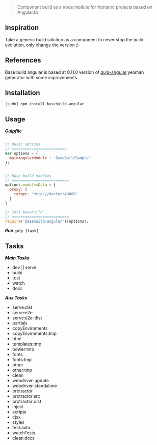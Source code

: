 > Component build as a node module for frontend projects based on AngularJS

## Inspiration
Take a generic build solution as a component to never stop the build evolution, only change the version ;)

## References
Base build angular is based at 0.11.0 version of [gulp-angular](https://github.com/Swiip/generator-gulp-angular/releases) yeoman generator with some improvements.

## Installation
`[sudo] npm install basebuild-angular`


## Usage
***Gulpfile***
```javascript

// Basic options
// =========================
var options = {
  mainAngularModule : 'BaseBuildSample'
};


// Base build modules
// ==========================
options.modulesData = {
  proxy: {
    target: 'http://docker:49000'
  }
}

// Init basebuild
// ==========================
require('basebuild-angular')(options);

```

***Run***
`gulp [task]`

## Tasks
***Main Tasks***
- dev || serve
- build
- test
- watch
- docs

***Aux Tasks***
- serve:dist
- serve:e2e
- serve:e2e-dist
- partials
- copyEnviroments
- copyEnviroments:tmp
- html
- templates:tmp
- bower:tmp
- fonts
- fonts:tmp
- other
- other:tmp
- clean
- webdriver-update
- webdriver-standalone
- protractor
- protractor:src
- protractor:dist
- inject
- scripts
- cjsx
- styles
- test:auto
- watchTests
- clean:docs
